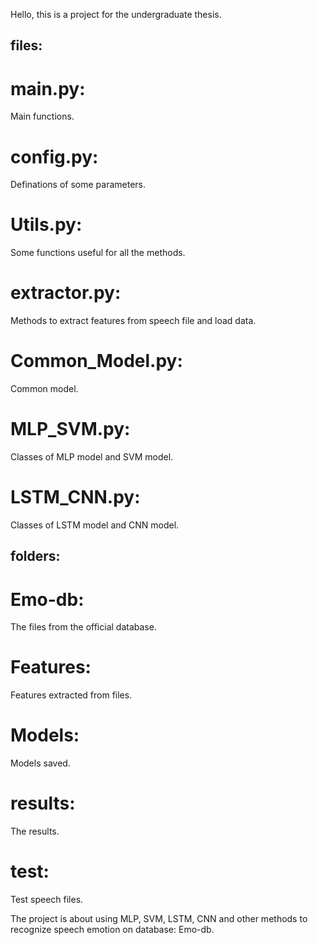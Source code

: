 Hello, this is a project for the undergraduate thesis. 

## files:

# main.py: 

Main functions. 

# config.py: 

Definations of some parameters. 

# Utils.py: 

Some functions useful for all the methods. 

# extractor.py: 

Methods to extract features from speech file and load data. 

# Common_Model.py: 

Common model. 

# MLP_SVM.py: 

Classes of MLP model and SVM model. 

# LSTM_CNN.py: 

Classes of LSTM model and CNN model. 

## folders:

# Emo-db:

The files from the official database. 

# Features: 

Features extracted from files. 

# Models: 

Models saved. 

# results: 

The results. 

# test: 

Test speech files. 

The project is about using MLP, SVM, LSTM, CNN and other methods to recognize speech emotion on database: Emo-db. 
